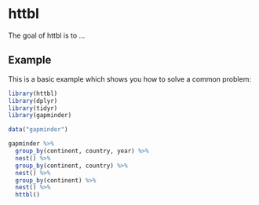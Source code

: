 <!-- README.md is generated from README.Rmd. Please edit that file -->
httbl
=====

The goal of httbl is to ...

Example
-------

This is a basic example which shows you how to solve a common problem:

``` r
library(httbl)
library(dplyr)
library(tidyr)
library(gapminder)

data("gapminder")

gapminder %>% 
  group_by(continent, country, year) %>% 
  nest() %>% 
  group_by(continent, country) %>% 
  nest() %>% 
  group_by(continent) %>% 
  nest() %>% 
  httbl()
```
